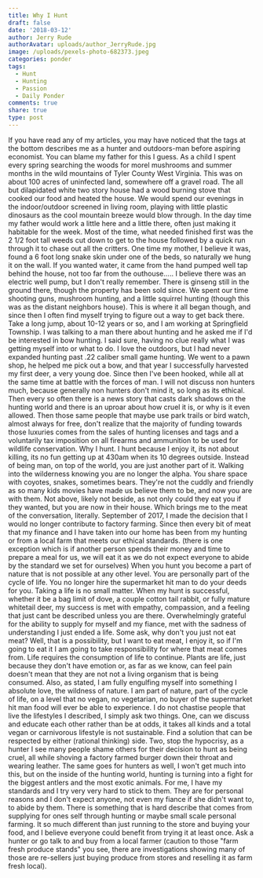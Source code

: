 ```yaml
---
title: Why I Hunt
draft: false
date: '2018-03-12'
author: Jerry Rude
authorAvatar: uploads/author_JerryRude.jpg
image: /uploads/pexels-photo-682373.jpeg
categories: ponder
tags:
  - Hunt
  - Hunting
  - Passion
  - Daily Ponder
comments: true
share: true
type: post
---
```

If you have read any of my articles, you may have noticed that the tags at the bottom describes me as a hunter and outdoors-man before aspiring economist. You can blame my father for this I guess.  As a child I spent every spring searching the woods for morel mushrooms and summer months in the wild mountains of Tyler County West Virginia. This was on about 100 acres of uninfected land, somewhere off a gravel road. The all but dilapidated white two story house had a wood burning stove that cooked our food and heated the house. We would spend our evenings in the indoor/outdoor screened in living room, playing with little plastic dinosaurs as the cool mountain breeze would blow through. In the day time my father would work a little here and a little there, often just making it habitable for the week. Most of the time, what needed finished first was the 2 1/2 foot tall weeds cut down to get to the house followed by a quick run through it to chase out all the critters. One time my mother, I believe it was, found a 6 foot long snake skin under one of the beds, so naturally we hung it on the wall. If you wanted water, it came from the hand pumped well tap behind the house, not too far from the outhouse..... I believe there was an electric well pump, but I don't really remember. There is ginseng still in the ground there, though the property has been sold since. We spent our time shooting guns, mushroom hunting, and a little squirrel hunting (though this was as the distant neighbors house). This is where it all began though, and since then I often find myself trying to figure out a way to get back there. Take a long jump, about 10-12 years or so, and I am working at Springfield Township. I was talking to a man there about hunting and he asked me if I'd be interested in bow hunting. I said sure, having no clue really what I was getting myself into or what to do. I love the outdoors, but I had never expanded hunting past .22 caliber small game hunting. We went to a pawn shop, he helped me pick out a bow, and that year I successfully harvested my first deer, a very young doe. Since then I've been hooked, while all at the same time at battle with the forces of man. I will not discuss non hunters much, because generally non hunters don't mind it, so long as its ethical. Then every so often there is a news story that casts dark shadows on the hunting world and there is an uproar about how cruel it is, or why is it even allowed. Then those same people that maybe use park trails or bird watch, almost always for free, don't realize that the majority of funding towards those luxuries comes from the sales of hunting licenses and tags and a voluntarily tax imposition on all firearms and ammunition to be used for wildlife conservation. Why I hunt. I hunt because I enjoy it, its not about killing, its no fun getting up at 430am when its 10 degrees outside. Instead of being man, on top of the world, you are just another part of it. Walking into the wilderness knowing you are no longer the alpha. You share space with coyotes, snakes, sometimes bears. They're not the cuddly and friendly as so many kids movies have made us believe them to be, and now you are with them. Not above, likely not beside, as not only could they eat you if they wanted, but you are now in their house. Which brings me to the meat of the conversation, literally. September of 2017, I made the decision that I would no longer contribute to factory farming. Since then every bit of meat that my finance and I have taken into our home has been from my hunting or from a local farm that meets our ethical standards. (there is one exception which is if another person spends their money and time to prepare a meal for us, we will eat it as we do not expect everyone to abide by the standard we set for ourselves) When you hunt you become a part of nature that is not possible at any other level. You are personally part of the cycle of life. You no longer hire the supermarket hit man to do your deeds for you. Taking a life is no small matter. When my hunt is successful, whether it be a bag limit of dove, a couple cotton tail rabbit, or fully mature whitetail deer, my success is met with empathy, compassion, and a feeling that just cant be described unless you are there. Overwhelmingly grateful for the ability to supply for myself and my fiance, met with the sadness of understanding I just ended a life. Some ask, why don't you just not eat meat? Well, that is a possibility, but I want to eat meat, I enjoy it, so if I'm going to eat it I am going to take responsibility for where that meat comes from. Life requires the consumption of life to continue. Plants are life, just because they don't have emotion or, as far as we know, can feel pain doesn't mean that they are not not a living organism that is being consumed. Also, as stated, I am fully engulfing myself into something I absolute love, the wildness of nature. I am part of nature, part of the cycle of life, on a level that no vegan, no vegetarian, no buyer of the supermarket hit man food will ever be able to experience. I do not chastise people that live the lifestyles I described, I simply ask two things. One, can we discuss and educate each other rather than be at odds, it takes all kinds and a total vegan or carnivorous lifestyle is not sustainable. Find a solution that can be respected by either (rational thinking) side. Two, stop the hypocrisy, as a hunter I see many people shame others for their decision to hunt as being cruel, all while shoving a factory farmed burger down their throat and wearing leather. The same goes for hunters as well, I won't get much into this, but on the inside of the hunting world, hunting is turning into a fight for the biggest antlers and the most exotic animals. For me, I have my standards and I try very very hard to stick to them. They are for personal reasons and I don't expect anyone, not even my fiance if she didn't want to, to abide by them. There is something that is hard describe that comes from supplying for ones self through hunting or maybe small scale personal farming. It so much different than just running to the store and buying your food, and I believe everyone could benefit from trying it at least once. Ask a hunter or go talk to and buy from a local farmer (caution to those "farm fresh produce stands" you see, there are investigations showing many of those are re-sellers just buying produce from stores and reselling it as farm fresh local). 

